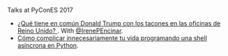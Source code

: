 Talks at PyConES 2017

- [¿Qué tiene en común Donald Trump con los tacones en las oficinas de Reino Unido? ](https://2017.es.pycon.org/en/schedule/que-tiene-en-comun-donald-trump-con-los-tacones-en-las-oficinas-de-reino-unido/). With [@IrenePEncinar](https://github.com/irenepencinar).
- [Cómo complicar innecesariamente tu vida programando una shell asíncrona en Python](https://2017.es.pycon.org/en/schedule/como-complicar-innecesariamente-tu-vida-programando-una-shell-asincrona-en-python/).
